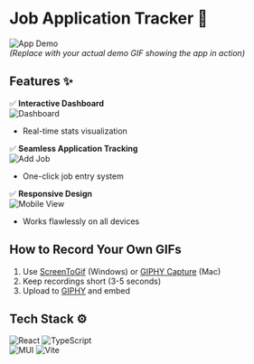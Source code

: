 # Job Application Tracker 🚀

![App Demo](https://media.giphy.com/media/v1.Y2lkPTc5MGI3NjExcWU1dGQ5d2RwZ3Z6d2RqZ3RqZ3RqZ3RqZ3RqZ3RqZ3RqZ3RqZw/giphy.gif)  
*(Replace with your actual demo GIF showing the app in action)*

## Features ✨  
✅ **Interactive Dashboard**  
![Dashboard](https://media.giphy.com/media/v1.Y2lkPTc5MGI3NjExcWU1dGQ5d2RwZ3Z6d2RqZ3RqZ3RqZ3RqZ3RqZ3RqZ3RqZw/giphy.gif)  
- Real-time stats visualization  

✅ **Seamless Application Tracking**  
![Add Job](https://media.giphy.com/media/v1.Y2lkPTc5MGI3NjExcWU1dGQ5d2RwZ3Z6d2RqZ3RqZ3RqZ3RqZ3RqZ3RqZ3RqZw/giphy.gif)  
- One-click job entry system  

✅ **Responsive Design**  
![Mobile View](https://media.giphy.com/media/v1.Y2lkPTc5MGI3NjExcWU1dGQ5d2RwZ3Z6d2RqZ3RqZ3RqZ3RqZ3RqZ3RqZ3RqZw/giphy.gif)  
- Works flawlessly on all devices  

## How to Record Your Own GIFs  
1. Use [ScreenToGif](https://www.screentogif.com/) (Windows) or [GIPHY Capture](https://giphy.com/apps/giphycapture) (Mac)  
2. Keep recordings short (3-5 seconds)  
3. Upload to [GIPHY](https://giphy.com/create/gifmaker) and embed  

## Tech Stack ⚙️  
![React](https://media.giphy.com/media/eNAsjO55tPbgaor7ma/giphy.gif) ![TypeScript](https://media.giphy.com/media/ln7z2eWriiQAllfVcn/giphy.gif)  
![MUI](https://media.giphy.com/media/Vg0JstydL8HCYvJBF7/giphy.gif) ![Vite](https://media.giphy.com/media/SS8CV2rQdlYNLtBCiF/giphy.gif)
